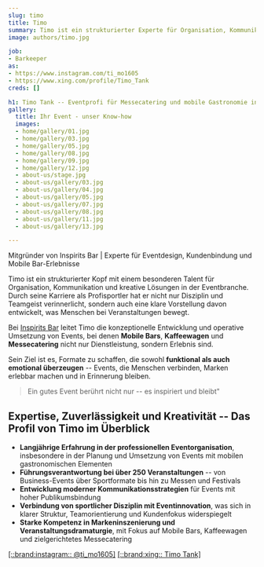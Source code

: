```yaml
---
slug: timo
title: Timo
summary: Timo ist ein strukturierter Experte für Organisation, Kommunikation und innovative Lösungsansätze in der Eventbranche.
image: authors/timo.jpg

job:
- Barkeeper
as:
- https://www.instagram.com/ti_mo1605
- https://www.xing.com/profile/Timo_Tank
creds: []

h1: Timo Tank -- Eventprofi für Messecatering und mobile Gastronomie in München
gallery:
  title: Ihr Event - unser Know-how
  images:
  - home/gallery/01.jpg
  - home/gallery/03.jpg
  - home/gallery/05.jpg
  - home/gallery/08.jpg
  - home/gallery/09.jpg
  - home/gallery/12.jpg
  - about-us/stage.jpg
  - about-us/gallery/03.jpg
  - about-us/gallery/04.jpg
  - about-us/gallery/05.jpg
  - about-us/gallery/07.jpg
  - about-us/gallery/08.jpg
  - about-us/gallery/11.jpg
  - about-us/gallery/13.jpg

---
```

Mitgründer von Inspirits Bar | Experte für Eventdesign, Kundenbindung und Mobile Bar-Erlebnisse

Timo ist ein strukturierter Kopf mit einem besonderen Talent für Organisation, Kommunikation und kreative Lösungen in der Eventbranche. Durch seine Karriere als Profisportler hat er nicht nur Disziplin und Teamgeist verinnerlicht, sondern auch eine klare Vorstellung davon entwickelt, was Menschen bei Veranstaltungen bewegt.

Bei [Inspirits Bar](/) leitet Timo die konzeptionelle Entwicklung und operative Umsetzung von Events, bei denen **Mobile Bars**, **Kaffeewagen** und **Messecatering** nicht nur Dienstleistung, sondern Erlebnis sind.

Sein Ziel ist es, Formate zu schaffen, die sowohl **funktional als auch emotional überzeugen** -- Events, die Menschen verbinden, Marken erlebbar machen und in Erinnerung bleiben.

> Ein gutes Event berührt nicht nur -- es inspiriert und bleibt"

## Expertise, Zuverlässigkeit und Kreativität -- Das Profil von Timo im Überblick

- **Langjährige Erfahrung in der professionellen Eventorganisation**, insbesondere in der Planung und Umsetzung von Events mit mobilen gastronomischen Elementen
- **Führungsverantwortung bei über 250 Veranstaltungen** -- von Business-Events über Sportformate bis hin zu Messen und Festivals
- **Entwicklung moderner Kommunikationsstrategien** für Events mit hoher Publikumsbindung
- **Verbindung von sportlicher Disziplin mit Eventinnovation**, was sich in klarer Struktur, Teamorientierung und Kundenfokus widerspiegelt
- **Starke Kompetenz in Markeninszenierung und Veranstaltungsdramaturgie**, mit Fokus auf Mobile Bars, Kaffeewagen und zielgerichtetes Messecatering

[[::brand:instagram:: @ti_mo1605]](https://www.instagram.com/ti_mo1605 "[swap]")
[[::brand:xing:: Timo Tank]](https://www.xing.com/profile/Timo_Tank "[swap]")

<!-- [[::picture_as_pdf:: Lebenslauf herunterladen]](/media/cv/timo.pdf "[dark]") -->
